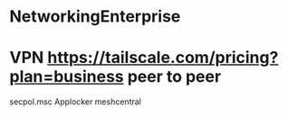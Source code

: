 # NetworkingEnterprise
# VPN https://tailscale.com/pricing?plan=business peer to peer
secpol.msc
Applocker
meshcentral
